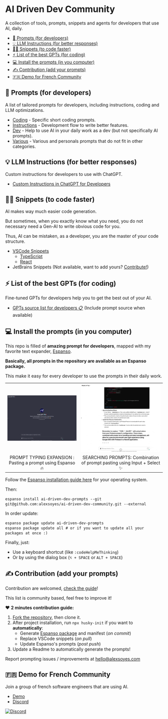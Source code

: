# AI Driven Dev Community

A collection of tools, prompts, snippets and agents for developers that use AI, daily.

- [📝 Prompts (for developers)](#-prompts-for-developers)
- [💡 LLM Instructions (for better responses)](#-llm-instructions-for-better-responses)
- [🧑‍💻 Snippets (to code faster)](#-snippets-to-code-faster)
- [⚡️ List of the best GPTs (for coding)](#️-list-of-the-best-gpts-for-coding)
- [💻 Install the prompts (in you computer)](#-install-the-prompts-in-you-computer)
- [✍️ Contribution (add your prompts)](#️-contribution-add-your-prompts)
- [🇫🇷 Demo for French Community](#-demo-for-french-community)

## 📝 Prompts (for developers)

A list of tailored prompts for developers, including instructions, coding and LLM optimizations.

- [Coding](./prompts/code.md) - Specific short coding prompts.
- [Instructions](./prompts/instruct.md) - Development flow to write better features.
- [Dev](./prompts/dev.md) - Help to use AI in your daily work as a dev (but not specifically AI prompts).
- [Various](./prompts/_/various.md) - Various and personals prompts that do not fit in other categories.

## 💡 LLM Instructions (for better responses)

Custom instructions for developers to use with ChatGPT.

- [Custom Instructions in ChatGPT for Developers](./llm/chatgpt-custom-instructions-developer.md)

## 🧑‍💻 Snippets (to code faster)

AI makes way much easier code generation.

But sometimes, when you exactly know what you need, you do not necessary need a Gen-AI to write obvious code for you.

Thus, AI can be mistaken, as a developer, you are the master of your code structure.

- [VSCode Snippets](./snippets/vscode/)
  - [TypeScript](./snippets/vscode/typescript.json)
  - [React](./snippets/vscode/typescriptreact.json)
- JetBrains Snippets (Not available, want to add yours? [Contribute!](./contributing.md))

## ⚡️ List of the best GPTs (for coding)

Fine-tuned GPTs for developers help you to get the best out of your AI.

- [GPTs source list for developers 📋](./docs/ressources-list/gpt.md) (Include prompt source when available)

## 💻 Install the prompts (in you computer)

This repo is filled of **amazing prompt for developers**, mapped with my favorite text expander, [Espanso](https://espanso.org).

**Basically, all prompts in the repository are available as an Espanso package.**

This make it easy for every developer to use the prompts in their daily work.

<table>
  <tr>
    <td><img src="docs/images/espanso-code-gpt.gif" alt="Text expander with AI" width="400"/></td>
    <td><img src="docs/images/espanso-form-with-select.gif" alt="Text expander form with Select and Input" width="400"/></td>
  </tr>
  <tr>
    <td align="center">PROMPT TYPING EXPANSION : Pasting a prompt using Espanso 🔥</td>
    <td align="center">SEARCHING PROMPTS: Combination of prompt pasting using Input + Select ✨</td>
  </tr>
</table>

Follow the [Espanso installation guide here](https://espanso.org/install/) for your operating system.

Then:

```shell
espanso install ai-driven-dev-prompts --git git@github.com:alexsoyes/ai-driven-dev-community.git --external
```

In order update:

```shell
espanso package update ai-driven-dev-prompts
espanso package update all # or if you want to update all your packages at once :)
```

Finally, just:

- Use a keyboard shortcut (like `:codeHelpMeThinking`)
- Or by using the dialog box (`⌥ + SPACE` or `ALT + SPACE`)

## ✍️ Contribution (add your prompts)

Contribution are welcomed, [check the guide](./contributing.md)!

This list is community based, feel free to improve it!

❤️ **2 minutes contribution guide:**

1. [Fork the repository](https://github.com/alexsoyes/ai-driven-dev-community/fork), then clone it.
2. After project installation, run `npx husky-init` if you want to **automatically**:
   - Generate [Espanso package](./ai-driven-dev-prompts/package.yml) and manifest (*on commit*)
   - Replace VSCode snippets (*on pull*)
   - Update Espanso's prompts (*post push*)
3. Update a Readme to automatically generate the prompts!

Report prompting issues / improvements at [hello@alexsoyes.com](mailto:hello@alexsoyes.com)

## 🇫🇷 Demo for French Community

Join a group of french software engineers that are using AI.

- [Demo](http://www.youtube.com/watch?v=1YvECxOn2_Q)
- [Discord](https://discord.gg/mcNwacZCvC)

[![Discord](https://img.shields.io/badge/Discord-7289DA?style=for-the-badge&logo=discord&logoColor=white)](https://discord.gg/mcNwacZCvC)
